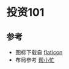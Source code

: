 # 投资101

## 参考

* 图标下载自 [flaticon](https://www.flaticon.com/search?word=investment) 
* 布局参考 [帮小忙](https://tool.browser.qq.com/)